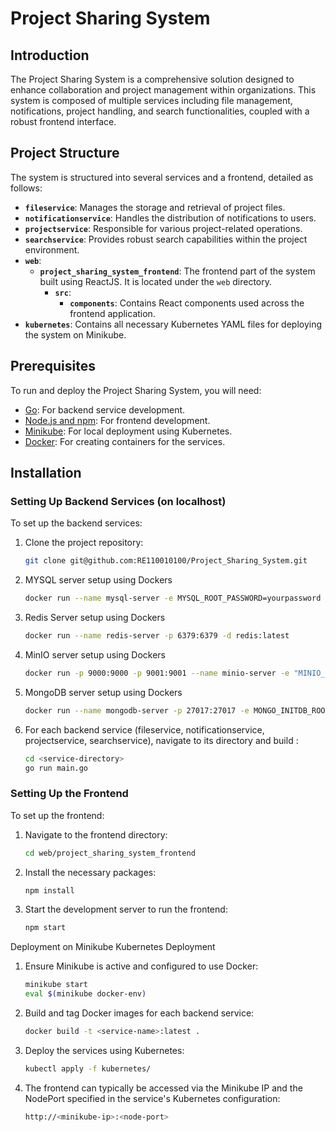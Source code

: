 # Project Sharing System

## Introduction
The Project Sharing System is a comprehensive solution designed to enhance collaboration and project management within organizations. This system is composed of multiple services including file management, notifications, project handling, and search functionalities, coupled with a robust frontend interface.

## Project Structure
The system is structured into several services and a frontend, detailed as follows:
- **`fileservice`**: Manages the storage and retrieval of project files.
- **`notificationservice`**: Handles the distribution of notifications to users.
- **`projectservice`**: Responsible for various project-related operations.
- **`searchservice`**: Provides robust search capabilities within the project environment.
- **`web`**:
  - **`project_sharing_system_frontend`**: The frontend part of the system built using ReactJS. It is located under the `web` directory.
    - **`src`**:
      - **`components`**: Contains React components used across the frontend application.
- **`kubernetes`**: Contains all necessary Kubernetes YAML files for deploying the system on Minikube.

## Prerequisites
To run and deploy the Project Sharing System, you will need:
- [Go](https://golang.org/doc/install): For backend service development.
- [Node.js and npm](https://nodejs.org/en/download/): For frontend development.
- [Minikube](https://minikube.sigs.k8s.io/docs/start/): For local deployment using Kubernetes.
- [Docker](https://docs.docker.com/get-docker/): For creating containers for the services.

## Installation

### Setting Up Backend Services (on localhost)
To set up the backend services:
1. Clone the project repository:
   ```bash
   git clone git@github.com:RE110010100/Project_Sharing_System.git

2. MYSQL server setup using Dockers
   ```bash
   docker run --name mysql-server -e MYSQL_ROOT_PASSWORD=yourpassword -p 3306:3306 -d mysql:latest

3. Redis Server setup using Dockers
   ```bash
   docker run --name redis-server -p 6379:6379 -d redis:latest

4. MinIO server setup using Dockers
   ```bash
   docker run -p 9000:9000 -p 9001:9001 --name minio-server -e "MINIO_ROOT_USER=admin" -e "MINIO_ROOT_PASSWORD=password" minio/minio server /data --console-address ":9001"

5. MongoDB server setup using Dockers
   ```bash
   docker run --name mongodb-server -p 27017:27017 -e MONGO_INITDB_ROOT_USERNAME=admin -e MONGO_INITDB_ROOT_PASSWORD=password -d mongo:latest

6. For each backend service (fileservice, notificationservice, projectservice, searchservice), navigate to its directory and build :
   ```bash
   cd <service-directory>
   go run main.go

### Setting Up the Frontend
To set up the frontend:

1. Navigate to the frontend directory:
   ```bash
   cd web/project_sharing_system_frontend

2. Install the necessary packages:
   ```bash
   npm install

3. Start the development server to run the frontend:
   ```bash
   npm start

Deployment on Minikube
Kubernetes Deployment

1. Ensure Minikube is active and configured to use Docker:

   ```bash
   minikube start
   eval $(minikube docker-env)

2. Build and tag Docker images for each backend service:

   ```bash
   docker build -t <service-name>:latest .

3. Deploy the services using Kubernetes:

   ```bash
   kubectl apply -f kubernetes/

4. The frontend can typically be accessed via the Minikube IP and the NodePort specified in the service's Kubernetes configuration:

   ```bash
   http://<minikube-ip>:<node-port>




